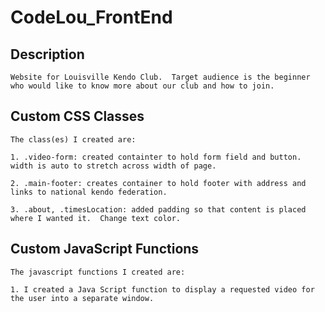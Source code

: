 # CodeLou_FrontEnd

## Description
```
Website for Louisville Kendo Club.  Target audience is the beginner who would like to know more about our club and how to join.

```



## Custom CSS Classes
```
The class(es) I created are:

1. .video-form: created containter to hold form field and button.  width is auto to stretch across width of page.  

2. .main-footer: creates container to hold footer with address and links to national kendo federation.

3. .about, .timesLocation: added padding so that content is placed where I wanted it.  Change text color.  
```



## Custom JavaScript Functions
```
The javascript functions I created are:

1. I created a Java Script function to display a requested video for the user into a separate window. 